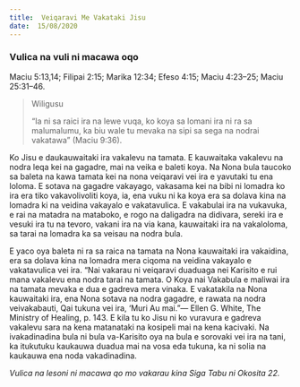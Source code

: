 ```yaml
---
title:  Veiqaravi Me Vakataki Jisu
date:  15/08/2020
---
```


### Vulica na vuli ni macawa oqo
Maciu 5:13,14; Filipai 2:15; Marika 12:34; Efeso 4:15; Maciu 4:23–25; Maciu 25:31–46.

> <p>Wiligusu</p>
> “Ia ni sa raici ira na lewe vuqa, ko koya sa lomani ira ni ra sa malumalumu, ka biu wale tu mevaka na sipi sa sega na nodrai vakatawa” (Maciu 9:36).

Ko Jisu e daukauwaitaki ira vakalevu na tamata. E kauwaitaka vakalevu na nodra leqa kei na gagadre, mai na veika e baleti koya. Na Nona bula taucoko sa baleta na kawa tamata kei na nona veiqaravi vei ira e yavutaki tu ena loloma. E sotava na gagadre vakayago, vakasama kei na bibi ni lomadra ko ira era tiko vakavolivoliti koya, ia, ena vuku ni ka koya era sa dolava kina na lomadra ki na veidina vakayalo e vakatavulica. E vakabulai ira na vukavuka, e rai na matadra na mataboko, e rogo na daligadra na didivara, sereki ira e vesuki ira tu na tevoro, vakani ira na via kana, kauwaitaki ira na vakaloloma, sa tarai na lomadra ka sa veisau na nodra bula.

E yaco oya baleta ni ra sa raica na tamata na Nona kauwaitaki ira vakaidina, era sa dolava kina na lomadra mera ciqoma na veidina vakayalo e vakatavulica vei ira. “Nai vakarau ni veiqaravi duaduaga nei Karisito e rui mana vakalevu ena nodra tarai na tamata. O Koya nai Vakabula e maliwai ira na tamata mevaka e dua e gadreva mera vinaka. E vakatakila na Nona kauwaitaki ira, ena Nona sotava na nodra gagadre, e rawata na nodra veivakabauti, Qai tukuna vei ira, ‘Muri Au mai.”— Ellen G. White, The Ministry of Healing, p. 143. E kila tu ko Jisu ni ko vuravura e gadreva vakalevu sara na kena matanataki na kosipeli mai na kena kacivaki. Na ivakadinadina bula ni bula va-Karisito oya na bula e sorovaki vei ira na tani, ka itukutuku kaukauwa duadua mai na vosa eda tukuna, ka ni solia na kaukauwa ena noda vakadinadina.

_Vulica na lesoni ni macawa qo mo vakarau kina Siga Tabu ni Okosita 22._